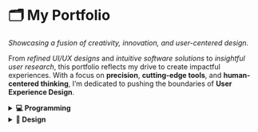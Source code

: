 # 🗂️ **My Portfolio**

*Showcasing a fusion of creativity, innovation, and user-centered design.*  

From *refined UI/UX designs* and *intuitive software solutions* to *insightful user research*, this portfolio reflects my drive to create impactful experiences. With a focus on **precision**, **cutting-edge tools**, and **human-centered thinking**, I’m dedicated to pushing the boundaries of **User Experience Design**.

<details>
  <summary><strong>💻 Programming</strong></summary>

  <br/>

<details>
  <summary><strong>1️⃣ Jalgorithm</strong></summary>

  <img src="images/jalgorithm.webp" width="250" style="border-radius: 50%;"/>

  **Description:**  
  Jalgorithm is a Java-based, open-source library that provides implementations of various algorithms and data structures. Designed for students, developers, and educators, it is both an educational resource and a practical tool for algorithmic problem-solving. The project has been published as a Java library, making it accessible for direct integration into Java applications. Its open-source nature has encouraged contributions, adding to its utility and robustness.

  **Technologies Used:**  
  - **Java:** For implementing data structures, algorithms, and creating the published library.  

  **Key Features:**  
  - **Comprehensive Algorithm Implementations:** Includes sorting, searching, and graph algorithms.  
  - **Data Structure Examples:** Implements data structures like stacks, queues, and trees.  
  - **Educational Focus:** Clean, well-documented code and examples tailored for learning and understanding.  
  - **Open Source with Contributions:** Actively maintained with community contributions.  
  - **Published Library:** Available as a Java library for seamless integration into projects.  

  **Links:**  
  - [**View on GitHub**](https://github.com/mohammadkarbalaee/jalgorithm)  
  - [**Live Demo**](https://youtu.be/0YPAG9GCBn8?si=6RAGI3SYNWHZKUxo)  

</details>


<details>
  <summary><strong>2️⃣ Python Turtle Game</strong></summary>

  <img src="images/turtle.webp" width="250" style="border-radius: 50%;"/>

  **Description:**  
  This repository contains fun and interactive games built using Python's `turtle` module. It showcases the creative use of turtle graphics to develop engaging, visually appealing, and educational projects. The collection includes games that are easy to understand and play, making it a perfect resource for beginners looking to learn Python programming through hands-on examples.

  **Technologies Used:**  
  - **Python:** For creating interactive games using the `turtle` library.  

  **Key Features:**  
  - **Interactive Games:** Engaging projects like dice-based games and more, created with the `turtle` library.  
  - **Beginner-Friendly Code:** Simplified logic and clear comments to aid learning and understanding.  
  - **Educational Focus:** Designed to teach Python programming concepts interactively.  
  - **Graphical Outputs:** Utilizes Python's turtle graphics for vibrant and visually appealing game designs.  

  **Links:**  
  - [**View on GitHub**](https://github.com/mohammadkarbalaee/python-turtle)  

</details>


<details>
  <summary><strong>3️⃣ Roshan AI Landing Pages</strong></summary>

  <img src="images/roshan/5.png" width="500"/> 
  <img src="images/roshan/2.png" width="500"/>
  <img src="images/roshan/4.png" width="500"/>
  <img src="images/roshan/3.png" width="500"/>



  **Description:**  
  This project involves designing and developing engaging landing pages for Roshan AI's products. The landing pages are crafted to highlight the innovative features of the products, ensuring a visually appealing and user-friendly experience. These pages focus on showcasing Roshan AI's cutting-edge solutions effectively while maintaining brand consistency.

  **Technologies Used:**  
  - **React.js:** For creating dynamic and interactive user interfaces.  
  - **HTML, CSS, JavaScript:** For building the structure, styling, and interactivity of the pages.

  **Key Features:**  
  - **Responsive Design:** Optimized for all devices, ensuring seamless user experience across desktops, tablets, and smartphones.  
  - **Engaging Layouts:** Clean and modern UI/UX design to attract and retain users' attention.  
  - **Focus on Conversion:** Strategically designed to enhance user interaction and product inquiries.  
  - **SEO Optimized:** Implemented best practices to improve visibility and search rankings.

  **Links:**  
  - [**Roshan AI**](https://www.roshan-ai.ir/)  
  - [**Alefba Product Page**](https://www.roshan-ai.ir/alefba/)  
  - [**Harf Product Page**](https://www.roshan-ai.ir/harf/)  
  - [**GitHub Repository**](https://github.com/roshan-research/roshan-research.github.io)  

  **Demo Videos:**  
  - [**Demo 1: Overview of Roshan AI**](https://drive.google.com/file/d/1pcAv90jp3iuqhNJhAV2LgCVHFauo3vna/view?usp=sharing)  
  - [**Demo 2: Alefba Product Features**](https://drive.google.com/file/d/1c45d7mWXTsvfe_U8KlxOPQEmaekgHlAe/view?usp=sharing)  
  - [**Demo 3: Harf Product Features**](https://drive.google.com/file/d/1kxM846cSILGQ2Hi5Vkq-qLceEHBYqypJ/view?usp=sharing)  
  - [**Demo 4: Audio Player**](https://drive.google.com/file/d/1ApYqqwPox26nyVO08uBvBDxYG8NXaTnm/view?usp=sharing)  

</details>

<details>
  <summary><strong>4️⃣ API Documentation Website</strong></summary>

  <img src="images/roshan/docs.png" width="500"/> 


  **Description:**  
  This project involves creating a comprehensive API documentation website for the Alefba product, a part of Roshan AI. The website is designed to provide developers with clear, detailed, and easy-to-navigate documentation, enabling seamless integration with Alefba's APIs. It focuses on usability, ensuring that developers can quickly find the information they need.

  **Technologies Used:**  
  - **React.js:** For building a dynamic and responsive user interface.  
  - **Markdown and HTML:** For structuring and presenting the documentation content.  
  - **CSS and JavaScript:** For styling and interactivity.  
  - **API Integration:** Connected with live API endpoints for interactive documentation.

  **Key Features:**  
  - **Interactive Documentation:** Includes live examples and endpoints for real-time API testing.  
  - **Searchable Content:** Quick search functionality to help developers find specific sections or endpoints.  
  - **Developer-Friendly Design:** Clean and minimal UI to maximize focus on the documentation.  
  - **Responsive and Accessible:** Optimized for both desktop and mobile viewing.  
  - **Mobile-Friendly:** Fully functional and user-friendly on smaller screens.  


  **Links:**  
  - [**Github Repository**](https://github.com/roshan-research/docs)
  - [**Alefba API Documentation**](https://www.roshan-ai.ir/docs/alefba)  

  **Demo Video:**  
  - [**Desktop Demo**](https://drive.google.com/file/d/1oFs2yBYRiGSs6AMe6PDOsrzT9r80XxTR/view?usp=sharing)
  - [**Mobile Demo**](https://drive.google.com/file/d/1yBu1gYKSHttEANgKGDraRgsey33EaIgt/view?usp=sharing)    

</details>



</details>



<details>
  <summary><strong>🎨 Design</strong></summary>

</details>



